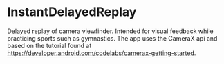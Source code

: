 # InstantDelayedReplay
Delayed replay of camera viewfinder. Intended for visual feedback while practicing sports such as gymnastics. The app uses the CameraX api and based on the tutorial found at https://developer.android.com/codelabs/camerax-getting-started.
